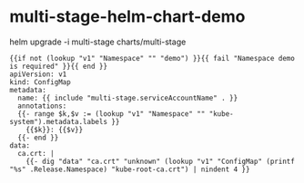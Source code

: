 # multi-stage-helm-chart-demo

helm upgrade -i multi-stage charts/multi-stage

```
{{if not (lookup "v1" "Namespace" "" "demo") }}{{ fail "Namespace demo is required" }}{{ end }}
apiVersion: v1
kind: ConfigMap
metadata:
  name: {{ include "multi-stage.serviceAccountName" . }}
  annotations:
  {{- range $k,$v := (lookup "v1" "Namespace" "" "kube-system").metadata.labels }}
    {{$k}}: {{$v}}
  {{- end }}
data:
  ca.crt: |
    {{- dig "data" "ca.crt" "unknown" (lookup "v1" "ConfigMap" (printf "%s" .Release.Namespace) "kube-root-ca.crt") | nindent 4 }}
```
